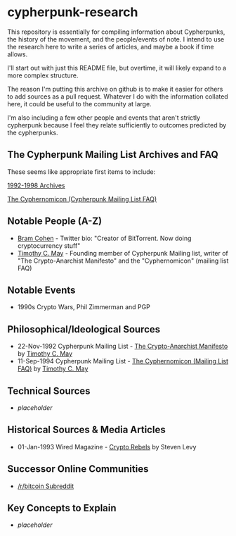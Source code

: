 # cypherpunk-research
This repository is essentially for compiling information about Cypherpunks, the history of the movement, and the people/events of note. I intend to use the research here to write a series of articles, and maybe a book if time allows.

I'll start out with just this README file, but overtime, it will likely expand to a more complex structure.

The reason I'm putting this archive on github is to make it easier for others to add sources as a pull request. Whatever I do with the information collated here, it could be useful to the community at large.

I'm also including a few other people and events that aren't strictly cypherpunk because I feel they relate sufficiently to outcomes predicted by the cypherpunks.

## The Cypherpunk Mailing List Archives and FAQ

These seems like appropriate first items to include:

[1992-1998 Archives](https://github.com/Famicoman/cypherpunks-mailing-list-archives/tree/master/cryptome.org)

[The Cyphernomicon (Cypherpunk Mailing List FAQ)](https://www.cypherpunks.to/faq/cyphernomicron/cyphernomicon.html)

## Notable People (A-Z)

* [Bram Cohen](people/bram_cohen.md) - Twitter bio: "Creator of BitTorrent. Now doing cryptocurrency stuff"
* [Timothy C. May](people/timothy_c_may.md) - Founding member of Cypherpunk Mailing list, writer of "The Crypto-Anarchist Manifesto" and the "Cyphernomicon" (mailing list FAQ)

## Notable Events

* 1990s Crypto Wars, Phil Zimmerman and PGP

## Philosophical/Ideological Sources

* 22-Nov-1992 Cypherpunk Mailing List - [The Crypto-Anarchist Manifesto](https://www.activism.net/cypherpunk/crypto-anarchy.html) by [Timothy C. May](people/timothy_c_may.md)
* 11-Sep-1994 Cypherpunk Mailing List - [The Cyphernomicon (Mailing List FAQ)](https://www.cypherpunks.to/faq/cyphernomicron/cyphernomicon.html) by [Timothy C. May](people/timothy_c_may.md)

## Technical Sources

* _placeholder_

## Historical Sources & Media Articles

* 01-Jan-1993 Wired Magazine - [Crypto Rebels](https://www.wired.com/1993/02/crypto-rebels/) by Steven Levy

## Successor Online Communities

* [/r/bitcoin Subreddit](https://www.reddit.com/r/Bitcoin/)

## Key Concepts to Explain

* _placeholder_


